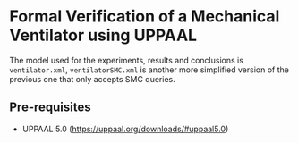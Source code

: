 # Formal Verification of a Mechanical Ventilator using UPPAAL

The model used for the experiments, results and conclusions is `ventilator.xml`,
`ventilatorSMC.xml` is another more simplified version of the previous one that only accepts SMC queries.
## Pre-requisites
- UPPAAL 5.0 (https://uppaal.org/downloads/#uppaal5.0)
